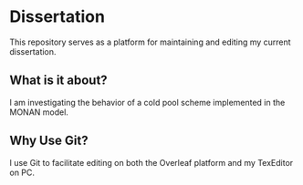 # Dissertation
This repository serves as a platform for maintaining and editing my current dissertation.

## What is it about?
I am investigating the behavior of a cold pool scheme implemented in the MONAN model.

## Why Use Git?
I use Git to facilitate editing on both the Overleaf platform and my TexEditor on PC.
